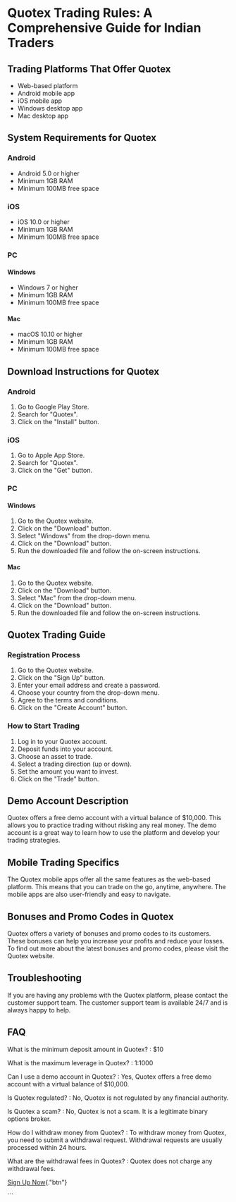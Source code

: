 # Quotex Trading Rules: A Comprehensive Guide for Indian Traders

## Trading Platforms That Offer Quotex

-   Web-based platform
-   Android mobile app
-   iOS mobile app
-   Windows desktop app
-   Mac desktop app

## System Requirements for Quotex

### Android

-   Android 5.0 or higher
-   Minimum 1GB RAM
-   Minimum 100MB free space

### iOS

-   iOS 10.0 or higher
-   Minimum 1GB RAM
-   Minimum 100MB free space

### PC

#### Windows

-   Windows 7 or higher
-   Minimum 1GB RAM
-   Minimum 100MB free space

#### Mac

-   macOS 10.10 or higher
-   Minimum 1GB RAM
-   Minimum 100MB free space

## Download Instructions for Quotex

### Android

1.  Go to Google Play Store.
2.  Search for "Quotex".
3.  Click on the "Install" button.

### iOS

1.  Go to Apple App Store.
2.  Search for "Quotex".
3.  Click on the "Get" button.

### PC

#### Windows

1.  Go to the Quotex website.
2.  Click on the "Download" button.
3.  Select "Windows" from the drop-down menu.
4.  Click on the "Download" button.
5.  Run the downloaded file and follow the on-screen instructions.

#### Mac

1.  Go to the Quotex website.
2.  Click on the "Download" button.
3.  Select "Mac" from the drop-down menu.
4.  Click on the "Download" button.
5.  Run the downloaded file and follow the on-screen instructions.

## Quotex Trading Guide

### Registration Process

1.  Go to the Quotex website.
2.  Click on the "Sign Up" button.
3.  Enter your email address and create a password.
4.  Choose your country from the drop-down menu.
5.  Agree to the terms and conditions.
6.  Click on the "Create Account" button.

### How to Start Trading

1.  Log in to your Quotex account.
2.  Deposit funds into your account.
3.  Choose an asset to trade.
4.  Select a trading direction (up or down).
5.  Set the amount you want to invest.
6.  Click on the "Trade" button.

## Demo Account Description

Quotex offers a free demo account with a virtual balance of \$10,000.
This allows you to practice trading without risking any real money. The
demo account is a great way to learn how to use the platform and develop
your trading strategies.

## Mobile Trading Specifics

The Quotex mobile apps offer all the same features as the web-based
platform. This means that you can trade on the go, anytime, anywhere.
The mobile apps are also user-friendly and easy to navigate.

## Bonuses and Promo Codes in Quotex

Quotex offers a variety of bonuses and promo codes to its customers.
These bonuses can help you increase your profits and reduce your losses.
To find out more about the latest bonuses and promo codes, please visit
the Quotex website.

## Troubleshooting

If you are having any problems with the Quotex platform, please contact
the customer support team. The customer support team is available 24/7
and is always happy to help.

## FAQ

What is the minimum deposit amount in Quotex?
:   \$10

What is the maximum leverage in Quotex?
:   1:1000

Can I use a demo account in Quotex?
:   Yes, Quotex offers a free demo account with a virtual balance of
    \$10,000.

Is Quotex regulated?
:   No, Quotex is not regulated by any financial authority.

Is Quotex a scam?
:   No, Quotex is not a scam. It is a legitimate binary options broker.

How do I withdraw money from Quotex?
:   To withdraw money from Quotex, you need to submit a withdrawal
    request. Withdrawal requests are usually processed within 24 hours.

What are the withdrawal fees in Quotex?
:   Quotex does not charge any withdrawal fees.

[Sign Up Now](\%22https://traff.sbs/brokerqxsignup\%22){."btn"}

\`\`\`

